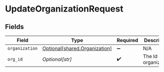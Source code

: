 # UpdateOrganizationRequest


## Fields

| Field                                                                    | Type                                                                     | Required                                                                 | Description                                                              | Example                                                                  |
| ------------------------------------------------------------------------ | ------------------------------------------------------------------------ | ------------------------------------------------------------------------ | ------------------------------------------------------------------------ | ------------------------------------------------------------------------ |
| `organization`                                                           | [Optional[shared.Organization]](undefined/models/shared/organization.md) | :heavy_minus_sign:                                                       | N/A                                                                      |                                                                          |
| `org_id`                                                                 | *Optional[str]*                                                          | :heavy_check_mark:                                                       | The Id of the organization.                                              | 739224                                                                   |